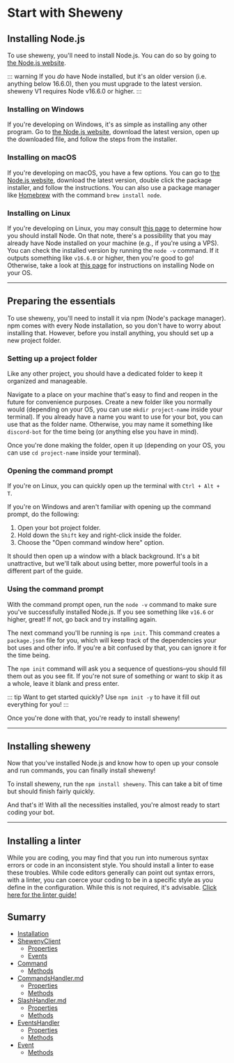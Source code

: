 # Start with Sheweny

## Installing Node.js

To use sheweny, you'll need to install Node.js. You can do so by going to [the Node.js website](https://nodejs.org/).

::: warning
If you _do_ have Node installed, but it's an older version \(i.e. anything below 16.6.0\), then you must upgrade to the latest version. sheweny V1 requires Node v16.6.0 or higher.
:::

### Installing on Windows

If you're developing on Windows, it's as simple as installing any other program. Go to [the Node.js website](https://nodejs.org/), download the latest version, open up the downloaded file, and follow the steps from the installer.

### Installing on macOS

If you're developing on macOS, you have a few options. You can go to [the Node.js website](https://nodejs.org/), download the latest version, double click the package installer, and follow the instructions. You can also use a package manager like [Homebrew](https://brew.sh/) with the command `brew install node`.

### Installing on Linux

If you're developing on Linux, you may consult [this page](https://nodejs.org/en/download/package-manager/) to determine how you should install Node. On that note, there's a possibility that you may already have Node installed on your machine \(e.g., if you're using a VPS\). You can check the installed version by running the `node -v` command. If it outputs something like `v16.6.0` or higher, then you're good to go! Otherwise, take a look at [this page](https://nodejs.org/en/download/package-manager/) for instructions on installing Node on your OS.

---

## Preparing the essentials

To use sheweny, you'll need to install it via npm \(Node's package manager\). npm comes with every Node installation, so you don't have to worry about installing that. However, before you install anything, you should set up a new project folder.

### Setting up a project folder

Like any other project, you should have a dedicated folder to keep it organized and manageable.

Navigate to a place on your machine that's easy to find and reopen in the future for convenience purposes. Create a new folder like you normally would (depending on your OS, you can use `mkdir project-name` inside your terminal). If you already have a name you want to use for your bot, you can use that as the folder name. Otherwise, you may name it something like `discord-bot` for the time being \(or anything else you have in mind\).

Once you're done making the folder, open it up (depending on your OS, you can use `cd project-name` inside your terminal).

### Opening the command prompt

If you're on Linux, you can quickly open up the terminal with `Ctrl + Alt + T`.

If you're on Windows and aren't familiar with opening up the command prompt, do the following:

1. Open your bot project folder.
2. Hold down the `Shift` key and right-click inside the folder.
3. Choose the "Open command window here" option.

It should then open up a window with a black background. It's a bit unattractive, but we'll talk about using better, more powerful tools in a different part of the guide.

### Using the command prompt

With the command prompt open, run the `node -v` command to make sure you've successfully installed Node.js. If you see something like `v16.6` or higher, great! If not, go back and try installing again.

The next command you'll be running is `npm init`. This command creates a `package.json` file for you, which will keep track of the dependencies your bot uses and other info. If you're a bit confused by that, you can ignore it for the time being.

The `npm init` command will ask you a sequence of questions–you should fill them out as you see fit. If you're not sure of something or want to skip it as a whole, leave it blank and press enter.

::: tip
Want to get started quickly? Use `npm init -y` to have it fill out everything for you!
:::

Once you're done with that, you're ready to install sheweny!

---

## Installing sheweny

Now that you've installed Node.js and know how to open up your console and run commands, you can finally install sheweny!

To install sheweny, run the `npm install sheweny`. This can take a bit of time but should finish fairly quickly.

And that's it! With all the necessities installed, you're almost ready to start coding your bot.

---

## Installing a linter

While you are coding, you may find that you run into numerous syntax errors or code in an inconsistent style. You should install a linter to ease these troubles. While code editors generally can point out syntax errors, with a linter, you can coerce your coding to be in a specific style as you define in the configuration. While this is not required, it's advisable. [Click here for the linter guide!](/preparations/setting-up-a-linter.md)

## Sumarry

- [Installation](#installation)
- [ShewenyClient](./ShewenyClient.md)
  - [Properties](./ShewenyClient.md#properties)
  - [Events](./ShewenyClient.md#events)
- [Command](./Command.md)
  - [Methods](./Command.md#methods)
- [CommandsHandler.md](./CommandsHandler.md)
  - [Properties](./CommandsHandler.md#properties)
  - [Methods](./CommandsHandler.md#methods)
- [SlashHandler.md](#SlashHandler)
  - [Properties](#SlashHandler#properties)
  - [Methods](#SlashHandler#methods)
- [EventsHandler](./EventsHandler.md)
  - [Properties](./EventsHandler.md#properties)
  - [Methods](./EventsHandler.md#methods)
- [Event](./Event.md)
  - [Methods](./Event.md#methods)

